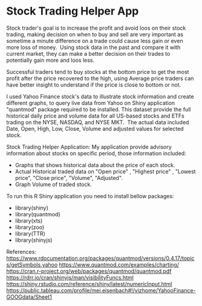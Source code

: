 # Stock Trading Helper App

Stock trader's goal is to increase the profit and avoid loos on their stock trading, making decision on when to buy and sell are very important as sometime a minute difference on a trade could cause less gain or even more loss of money. 
Using stock data in the past and compare it with current market, they can make a better decision on their trades to potentially gain more and loos less. 

Successful traders tend to buy stocks at the bottom price to get the most profit after the price recovered to the high, using Average price traders can have better insight to understand if the price is close to bottom or not.

I used Yahoo Finance stock's data to illustrate stock information and create different graphs, to query live data from Yahoo on Shiny application "quantmod" package required to be installed. 
This dataset provide the full historical daily price and volume data for all US-based stocks and ETFs trading on the NYSE, NASDAQ, and NYSE MKT. 
The actual data included Date, Open, High, Low, Close, Volume and adjusted values for selected stock. 

Stock Trading Helper Application:
My application provide advisory information about stocks on specific period, those information included:
- Graphs that shows historical data about the price of each stock.
- Actual Historical traded data on "Open price" , "Highest price" , "Lowest price", "Close price", "Volume", "Adjusted".
- Graph Volume of traded stock.
 
 To run this R Shiny application you need to install bellow packages:
- library(shiny)
- library(quantmod)
- library(xts)
- library(zoo)
- library(TTR)
- library(shinyjs)

References:
https://www.rdocumentation.org/packages/quantmod/versions/0.4.17/topics/getSymbols.yahoo
https://www.quantmod.com/examples/charting/
https://cran.r-project.org/web/packages/quantmod/quantmod.pdf
https://rdrr.io/cran/shinyjs/man/visibilityFuncs.html
https://shiny.rstudio.com/reference/shiny/latest/numericInput.html
https://public.tableau.com/profile/mei.eisenbach#!/vizhome/YahooFinance-GOOGdata/Sheet1
